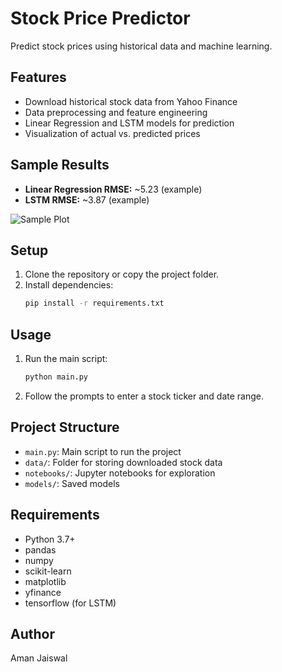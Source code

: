 # Stock Price Predictor

Predict stock prices using historical data and machine learning.

## Features
- Download historical stock data from Yahoo Finance
- Data preprocessing and feature engineering
- Linear Regression and LSTM models for prediction
- Visualization of actual vs. predicted prices

## Sample Results
- **Linear Regression RMSE:** ~5.23 (example)
- **LSTM RMSE:** ~3.87 (example)

![Sample Plot](sample_plot.png)

## Setup
1. Clone the repository or copy the project folder.
2. Install dependencies:
   ```bash
   pip install -r requirements.txt
   ```

## Usage
1. Run the main script:
   ```bash
   python main.py
   ```
2. Follow the prompts to enter a stock ticker and date range.

## Project Structure
- `main.py`: Main script to run the project
- `data/`: Folder for storing downloaded stock data
- `notebooks/`: Jupyter notebooks for exploration
- `models/`: Saved models

## Requirements
- Python 3.7+
- pandas
- numpy
- scikit-learn
- matplotlib
- yfinance
- tensorflow (for LSTM)

## Author
Aman Jaiswal
